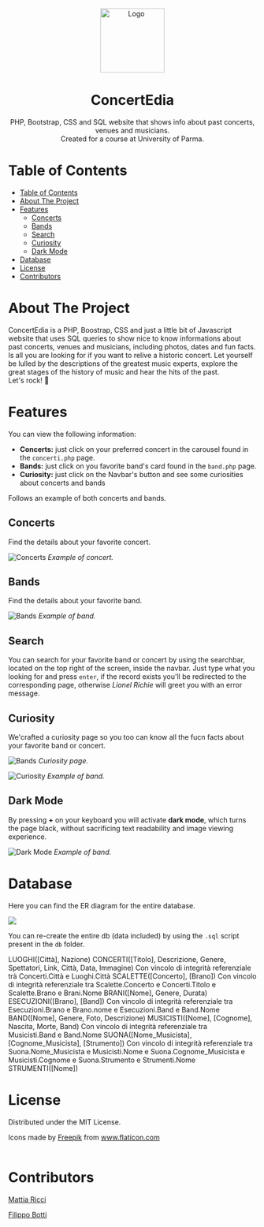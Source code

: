 <!-- PROJECT LOGO -->
  <br />
    <p align="center">
    <img src=".\immagini\guitar.png" alt="Logo" width="130" height="130">
  </a>
  <h1 align="center">ConcertEdia</h1>
  <p align="center">
    PHP, Bootstrap, CSS and SQL website that shows info about past concerts, venues and musicians. <br />
    Created for a course at University of Parma.
  </p>
  
  <!-- TABLE OF CONTENTS -->
  # Table of Contents
  
  - [Table of Contents](#table-of-contents)
  - [About The Project](#about-the-project)
  - [Features](#features)
    - [Concerts](#concerts)
    - [Bands](#bands)
    - [Search](#search)
    - [Curiosity](#curiosity)
    - [Dark Mode](#dark-mode)
  - [Database](#database)
  - [License](#license)
  - [Contributors](#contributors)

# About The Project

ConcertEdia is a PHP, Boostrap, CSS and just a little bit of Javascript website that uses SQL queries to show nice to know informations about past concerts, venues and musicians, including photos, dates and fun facts.
Is all you are looking for if you want to relive a historic concert. Let yourself be lulled by the descriptions of the greatest music experts, explore the great stages of the history of music and hear the hits of the past. <br />
Let's rock! 🎸

# Features

You can view the following information:

- **Concerts:** just click on your preferred concert in the carousel found in the `concerti.php` page.
- **Bands:** just click on you favorite band's card found in the `band.php` page.
- **Curiosity:** just click on the Navbar's button and see some curiosities about concerts and bands

Follows an example of both concerts and bands.

## Concerts

Find the details about your favorite concert.

<p>
	<img src="immagini\esempi\band_esempio.png" alt="Concerts">
	<em>Example of concert.</em>
</p>

## Bands

Find the details about your favorite band.

<p>
	<img src="immagini\esempi\concerto_esempio.png" alt="Bands">
	<em>Example of band.</em>
</p>

## Search

You can search for your favorite band or concert by using the searchbar, located on the top right of the screen, inside the navbar.
Just type what you looking for and press `enter`, if the record exists you'll be redirected to the corresponding page, otherwise _Lionel Richie_ will greet you with an error message.

## Curiosity

We'crafted a curiosity page so you too can know all the fucn facts about your favorite band or concert.
<p>
	<img src="immagini\esempi\curiosità_esempio.png" alt="Bands">
	<em>Curiosity page.</em>
</p>

<p>
	<img src="immagini\esempi\curiosity_esempio.png" alt="Curiosity">
	<em>Example of band.</em>
</p>

## Dark Mode

By pressing **+** on your keyboard you will activate **dark mode**, which turns the page black, without sacrificing text readability and image viewing experience.

<p>
	<img src="immagini\esempi\dark_mode_esempio.png" alt="Dark Mode">
	<em>Example of band.</em>
</p>

# Database

Here you can find the ER diagram for the entire database.

<img src="./db/Concertedia.png"></img>

You can re-create the entire db (data included) by using the `.sql` script present in the `db` folder.

LUOGHI([Città], Nazione)
CONCERTI([Titolo], Descrizione, Genere, Spettatori, Link, Città, Data, Immagine)
Con vincolo di integrità referenziale trà Concerti.Città e Luoghi.Città
SCALETTE([Concerto], [Brano])
Con vincolo di integrità referenziale tra Scalette.Concerto e Concerti.Titolo e Scalette.Brano e Brani.Nome
BRANI([Nome], Genere, Durata)
ESECUZIONI([Brano], [Band])
Con vincolo di integrità referenziale tra Esecuzioni.Brano e Brano.nome e Esecuzioni.Band e Band.Nome
BAND([Nome], Genere, Foto, Descrizione)
MUSICISTI([Nome], [Cognome], Nascita, Morte, Band)
Con vincolo di integrità referenziale tra Musicisti.Band e Band.Nome
SUONA([Nome_Musicista], [Cognome_Musicista], [Strumento])
Con vincolo di integrità referenziale tra Suona.Nome_Musicista e Musicisti.Nome e Suona.Cognome_Musicista e Musicisti.Cognome e Suona.Strumento e Strumenti.Nome
STRUMENTI([Nome])

# License

Distributed under the MIT License.

<div>Icons made by <a href="https://www.flaticon.com/authors/freepik" title="Freepik">Freepik</a> from <a href="https://www.flaticon.com/" 
title="Flaticon"> www.flaticon.com</a></div><br>

# Contributors

[Mattia Ricci](https://github.com/tiaringhio)

[Filippo Botti](https://github.com/FilippoBotti)

